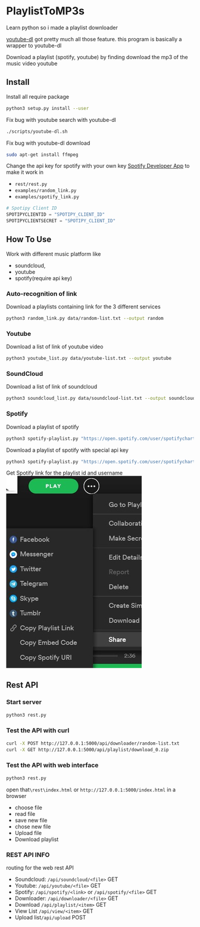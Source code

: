 # PlaylistToMP3s
Learn python so i made a playlist downloader

[youtube-dl](https://github.com/ytdl-org/youtube-dl) got pretty much all those feature. this program is basically a wrapper to youtube-dl

Download a playlist (spotify, youtube) by finding  download the mp3 of the music video youtube

## Install

Install all require package
```bash
python3 setup.py install --user
```
Fix bug with youtube search with youtube-dl
```bash
./scripts/youtube-dl.sh
```
Fix bug with youtube-dl download
```bash
sudo apt-get install ffmpeg
```

Change the api key for spotify with your own key [Spotify Developer App](https://developer.spotify.com/dashboard/login) to make it work in 

- `rest/rest.py`
- `examples/random_link.py`
- `examples/spotify_link.py`

```python
# Spotipy Client ID
SPOTIPYCLIENTID = "SPOTIPY_CLIENT_ID"
SPOTIPYCLIENTSECRET = "SPOTIPY_CLIENT_ID"
```

## How To Use
Work with different music platform like 
- soundcloud, 
- youtube
- spotify(require api key)

### Auto-recognition of link
Download a playlists containing link for the 3 different services

```bash  
python3 random_link.py data/random-list.txt --output random
```

### Youtube

Download a list of link of youtube video
```bash  
python3 youtube_list.py data/youtube-list.txt --output youtube
```

### SoundCloud

Download a list of link of soundcloud
```bash  
python3 soundcloud_list.py data/soundcloud-list.txt --output soundcloud
```

### Spotify

Download a playlist of spotify
```bash  
python3 spotify-playlist.py "https://open.spotify.com/user/spotifycharts/playlist/37i9dQZEVXbMDoHDwVN2tF?si=ZBG2E3XeSbGHEH0vZcYYTQ"  --output "Spotify-Playlist"
```
Download a playlist of spotify with special api key
```bash  
python3 spotify-playlist.py "https://open.spotify.com/user/spotifycharts/playlist/37i9dQZEVXbMDoHDwVN2tF?si=ZBG2E3XeSbGHEH0vZcYYTQ" --output "Spotify-Playlist" --spotipyid CLIENTID --spotipysecret CLIENTSECRET"
```
Get Spotify link for the playlist id and username
![Get Spotify link for the playlist id](image/spotify_uri.jpg "Spotify URI GET")

## Rest API

### Start server

 ```bash  
python3 rest.py
```

### Test the API with curl
 ```bash  
curl -X POST http://127.0.0.1:5000/api/downloader/random-list.txt
curl -X GET http://127.0.0.1:5000/api/playlist/download_0.zip
```

###  Test the API with web interface
 ```bash  
python3 rest.py
```

open that`\rest\index.html` or `http://127.0.0.1:5000/index.html` in a browser
- choose file
- read file
- save new file
- chose new file
- Upload file
- Download playlist


### REST API INFO
routing for the web rest API

- Soundcloud:  `/api/soundcloud/<file>` GET
- Youtube:  `/api/youtube/<file>` GET
- Spotify:  `/api/spotify/<link>` or `/api/spotify/<file>` GET
- Downloader:  `/api/downloader/<file>` GET
- Download `/api/playlist/<item>` GET
- View List `/api/view/<item>` GET
- Upload list`/api/upload` POST

